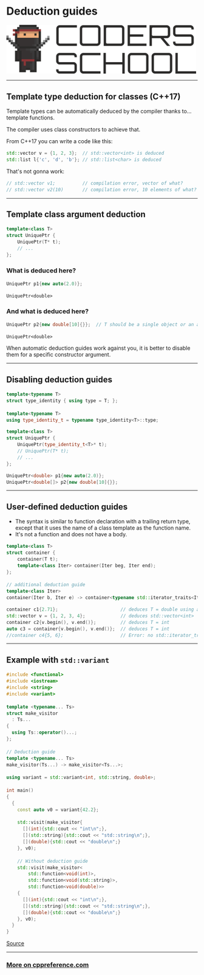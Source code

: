 <!-- .slide: data-background="#111111" -->

# Deduction guides

<a href="https://coders.school">
    <img width="500" src="../img/coders_school_logo.png" alt="Coders School" class="plain">
</a>

___

## Template type deduction for classes (C++17)

Template types can be automatically deduced by the compiler thanks to... template functions.
<!-- .element: class="fragment fade-in" -->

The compiler uses class constructors to achieve that.
<!-- .element: class="fragment fade-in" -->

From C++17 you can write a code like this:
<!-- .element: class="fragment fade-in" -->

```c++
std::vector v = {1, 2, 3};  // std::vector<int> is deduced
std::list l{'c', 'd', 'b'}; // std::list<char> is deduced
```
<!-- .element: class="fragment fade-in" -->

That's not gonna work:
<!-- .element: class="fragment fade-in" -->

```cpp
// std::vector v1;          // compilation error, vector of what?
// std::vector v2(10)       // compilation error, 10 elements of what?
```
<!-- .element: class="fragment fade-in" -->

___
<!-- .slide: data-visibility="hidden" style="font-size: 0.85em" -->

## Template class argument deduction

```cpp
template<class T>
struct UniquePtr {
    UniquePtr(T* t);
    // ...
};
```
<!-- .element: class="fragment fade-in" -->

### What is deduced here?
<!-- .element: class="fragment fade-in" -->

```cpp
UniquePtr p1{new auto(2.0)};
```
<!-- .element: class="fragment fade-in" -->

`UniquePtr<double>`
<!-- .element: class="fragment fade-in" -->

### And what is deduced here?
<!-- .element: class="fragment fade-in" -->

```cpp
UniquePtr p2{new double[10]{}};  // T should be a single object or an array?
```
<!-- .element: class="fragment fade-in" -->

`UniquePtr<double>`
<!-- .element: class="fragment fade-in" -->

When automatic deduction guides work against you, it is better to disable them for a specific constructor argument.
<!-- .element: class="fragment fade-in" -->

___
<!-- .slide: data-visibility="hidden" -->

## Disabling deduction guides

```cpp
template<typename T>
struct type_identity { using type = T; };

template<typename T>
using type_identity_t = typename type_identity<T>::type;
```
<!-- .element: class="fragment fade-in" -->

```cpp
template<class T>
struct UniquePtr {
    UniquePtr(type_identity_t<T>* t);
    // UniquePtr(T* t);
    // ...
};
```
<!-- .element: class="fragment fade-in" -->

```cpp
UniquePtr<double> p1{new auto(2.0)};
UniquePtr<double[]> p2{new double[10]{}};
```
<!-- .element: class="fragment fade-in" -->

___

## User-defined deduction guides

* <!-- .element: class="fragment fade-in" --> The syntax is similar to function declaration with a trailing return type, except that it uses the name of a class template as the function name.
* <!-- .element: class="fragment fade-in" --> It's not a function and does not have a body.

```cpp
template<class T>
struct container {
    container(T t);
    template<class Iter> container(Iter beg, Iter end);
};

// additional deduction guide
template<class Iter>
container(Iter b, Iter e) -> container<typename std::iterator_traits<Iter>::value_type>;
```
<!-- .element: class="fragment fade-in" style="font-size: 1.2rem" -->

```cpp
container c1{2.71};                       // deduces T = double using an automatic guide
std::vector v = {1, 2, 3, 4};             // deduces std::vector<int>
container c2{v.begin(), v.end()};         // deduces T = int
auto c3 = container{v.begin(), v.end()};  // deduces T = int
//container c4{5, 6};                     // Error: no std::iterator_traits<int>::value_type
```
<!-- .element: class="fragment fade-in" style="font-size: 1.2rem" -->

___

## Example with `std::variant`

```cpp
#include <functional>
#include <iostream>
#include <string>
#include <variant>

template <typename... Ts>
struct make_visitor
  : Ts...
{
  using Ts::operator()...;
};

// Deduction guide
template <typename... Ts>
make_visitor(Ts...) -> make_visitor<Ts...>;

using variant = std::variant<int, std::string, double>;

int main()
{
  {
    const auto v0 = variant{42.2};

    std::visit(make_visitor{
      [](int){std::cout << "int\n";},
      [](std::string){std::cout << "std::string\n";},
      [](double){std::cout << "double\n";}
    }, v0);

    // Without deduction guide
    std::visit(make_visitor<
        std::function<void(int)>,
        std::function<void(std::string)>,
        std::function<void(double)>>
    {
      [](int){std::cout << "int\n";},
      [](std::string){std::cout << "std::string\n";},
      [](double){std::cout << "double\n";}
    }, v0);
  }
}
```
<!-- .element: style="font-size: 1.2rem" -->

[Source](https://gist.github.com/ahamez/383f8e326d2b63d27a2ef6935162ce09)

___

### [More on cppreference.com](https://en.cppreference.com/w/cpp/language/class_template_argument_deduction)
